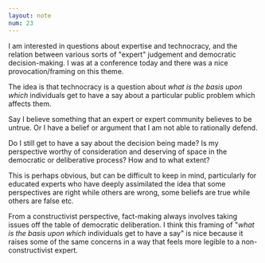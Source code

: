 ```yaml
---
layout: note
num: 23
---
```


I am interested in questions about expertise and technocracy, and the relation between various sorts of "expert" judgement and democratic decision-making. I was at a conference today and there was a nice provocation/framing on this theme. 

The idea is that technocracy is a question about *what is the basis upon which* individuals get to have a say about a particular public problem which affects them.

Say I believe something that an expert or expert community believes to be untrue. Or I have a belief or argument that I am not able to rationally defend.

Do I still get to have a say about the decision being made? Is my perspective worthy of consideration and deserving of space in the democratic or deliberative process? How and to what extent?

This is perhaps obvious, but can be difficult to keep in mind, particularly for educated experts who have deeply assimilated the idea that some perspectives are right while others are wrong, some beliefs are true while others are false etc.

From a constructivist perspective, fact-making always involves taking issues off the table of democratic deliberation. I think this framing of "*what is the basis upon which* individuals get to have a say" is nice because it raises some of the same concerns in a way that feels more legible to a non-constructivist expert. 